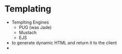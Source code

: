 # Templating
* Templting Engines
  * PUG (was Jade)
  * Mustach
  * EJS
* to generate dynamic HTML and return it to the client
* 